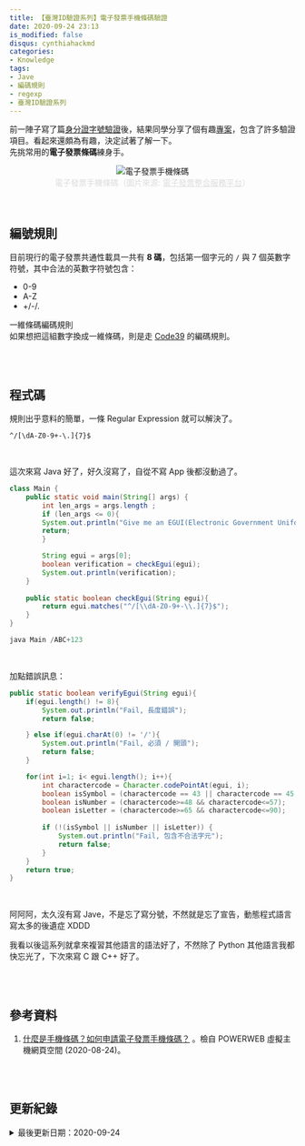 ```yaml
---
title: 【臺灣ID驗證系列】電子發票手機條碼驗證
date: 2020-09-24 23:13
is_modified: false
disqus: cynthiahackmd
categories:
- Knowledge
tags:
- Jave
- 編碼規則
- regexp
- 臺灣ID驗證系列
--- 
```


前一陣子寫了篇[身分證字號驗證](/CheckUID)後，結果同學分享了個有趣[專案](https://github.com/enylin/taiwan-id-validator)，包含了許多驗證項目。看起來還頗為有趣，決定試著了解一下。    
先挑常用的**電子發票條碼**練身手。

<!--more-->
<center> <img src="https://i.imgur.com/dN9tdi6.jpg" alt="電子發票手機條碼"></center>
<center style="color:Gainsboro;">電子發票手機條碼（圖片來源: <a href="https://einvoice.nat.gov.tw/APCONSUMER/BTC500W/" style="color:Gainsboro;">電子發票整合服務平台</a>）</center>
<br><br> 

## 編號規則

目前現行的電子發票共通性載具一共有 **8 碼**，包括第一個字元的 `/` 與 7 個英數字符號，其中合法的英數字符號包含：
- 0-9
- A-Z
- +/-/.

<div class="alert info">
<div class="head">一維條碼編碼規則</div>
如果想把這組數字換成一維條碼，則是走 <a href="http://www.appsbarcode.com/Code%2039.php">Code39</a> 的編碼規則。
</div>


<br><br> 

## 程式碼
規則出乎意料的簡單，一條 Regular Expression 就可以解決了。
```
^/[\dA-Z0-9+-\.]{7}$
```

<br> 

這次來寫 Java 好了，好久沒寫了，自從不寫 App 後都沒動過了。

```java
class Main {
    public static void main(String[] args) {
        int len_args = args.length ; 
        if (len_args <= 0){
        System.out.println("Give me an EGUI(Electronic Government Uniform Invoice)!!!!");
        return;
        }

        String egui = args[0]; 
        boolean verification = checkEgui(egui);	
        System.out.println(verification); 
    }
    
    public static boolean checkEgui(String egui){
        return egui.matches("^/[\\dA-Z0-9+-\\.]{7}$");
    }
}

java Main /ABC+123
```

<br>

加點錯誤訊息：
```java
public static boolean verifyEgui(String egui){
    if(egui.length() != 8){
        System.out.println("Fail, 長度錯誤"); 
        return false;

    } else if(egui.charAt(0) != '/'){
        System.out.println("Fail, 必須 / 開頭"); 
        return false;
    } 

    for(int i=1; i< egui.length(); i++){
        int charactercode = Character.codePointAt(egui, i); 
        boolean isSymbol = (charactercode == 43 || charactercode == 45 || charactercode == 46);
        boolean isNumber = (charactercode>=48 && charactercode<=57);
        boolean isLetter = (charactercode>=65 && charactercode<=90);
        
        if (!(isSymbol || isNumber || isLetter)) {
            System.out.println("Fail, 包含不合法字元"); 
            return false;
        } 
    }
    return true;
} 
```

<br>

阿阿阿，太久沒有寫 Jave，不是忘了寫分號，不然就是忘了宣告，動態程式語言寫太多的後遺症 XDDD

我看以後這系列就拿來複習其他語言的語法好了，不然除了 Python 其他語言我都快忘光了，下次來寫 C 跟 C++ 好了。


<br><br> 

## 參考資料 
1. [什麼是手機條碼？如何申請電子發票手機條碼？](https://www.powerweb.tw/modules/qna/V121.html) 。檢自 POWERWEB 虛擬主機網頁空間 (2020-08-24)。

<br><br> 

## 更新紀錄
<details>
  <summary>最後更新日期：2020-09-24</summary>
  <ul class="timestamp">
    　<li>2020-09-24 發布</li>
    　<li>2020-08-25 完稿</li>
    　<li>2020-08-24 起稿</li>
  </ul>
</details>